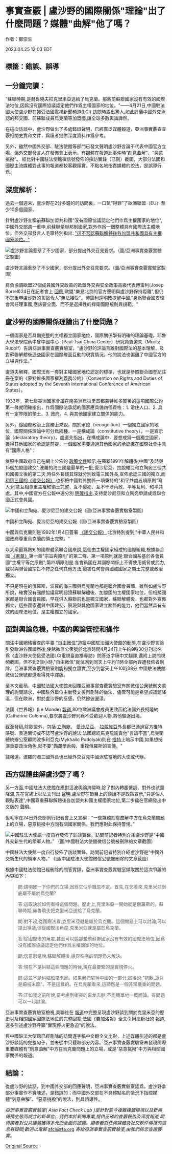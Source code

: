# 事實查覈 | 盧沙野的國際關係"理論"出了什麼問題？媒體"曲解"他了嗎？

作者：鄭崇生

2023.04.25 12:03 EDT

## 標籤：錯誤、誤導

## 一分鐘完讀：

"蘇聯時期,是赫魯曉夫把克里米亞送給了烏克蘭。那些前蘇聯國家沒有有效的國際法地位,因爲沒有國際協議認定他們作爲主權國家的地位。"——4月21日,中國駐法國大使盧沙野在接受法國電視新聞頻道(LCI) [訪問](https://youtu.be/8XYDYf1gmtA?t=882)時語出驚人,如此評價中國外交承認的邦交國、前蘇聯成員烏克蘭等加盟國,讓全球多數輿論譁然。

在這次訪談中，盧沙野做出了多處錯誤聲明，已經廣泛媒體報道，亞洲事實覈查查覈相關史實和文件，爲讀者提供深度資料作爲參考。

另外，雖然中國外交部、駐法使館等部門已發文聲明盧沙野言論不代表中國官方立場，但外交部發言人在發佈會上表示，有媒體在報道此事件時“刻意曲解”、“惡意挑撥”。 經比對中國駐法使館微信號發佈的採訪實錄（已刪）截圖，大部分法國和國際主流媒體對此事的報道都較客觀翔實。不點名地指責媒體的說法，是誤導行爲。

## 深度解析：

過去一個週末，盧沙野在2分多鐘的的訪問裏，一口氣“得罪”了歐洲聯盟（EU）至少10多個國家。

針對盧沙野宣稱前蘇聯加盟共和國"沒有國際協議認定他們作爲主權國家的地位",中國外交部週一重申,前蘇聯是聯邦制國家,對外作爲一個整體具有國際法主體地位。但外交部發言人毛寧特別指出: ["這不否認蘇聯解體後各加盟共和國具有主權國家地位。"](https://www.fmprc.gov.cn/wjdt_674879/fyrbt_674889/202304/t20230424_11064751.shtml)

![盧沙野言論惹怒了不少國家，部分提出外交召見要求。（圖/亞洲事實查覈實驗室製圖）](images/4R6HYOTUWKGVJDO4EURQXEETMI.png)

盧沙野言論惹怒了不少國家，部分提出外交召見要求。（圖/亞洲事實查覈實驗室製圖）

肩負協調歐盟27個成員國外交政策的歐盟外交與安全政策高級代表博雷利(Josep Borrell)24日在記者會上 [回應](https://www.eeas.europa.eu/eeas/foreign-affairs-council-press-remarks-high-representative-josep-borrell-after-meeting-4_en),歐盟"樂見北京的官方聲明與盧沙野保持距離",但仍不忘重申盧沙野的言論令人"無法接受"。博雷利還明確提醒中國,"身爲聯合國安理會常任理事國,應該要全面、而不是選擇性的捍衛國際規則與規範。"

## 盧沙野的國際關係理論出了什麼問題？

一個國家是否具備完整的主權獨立國家地位，國際關係學有明確的理論基礎。耶魯大學法學院蔡中曾中國中心（Paul Tsai China Center）研究員魯道夫（Moritz Rudolf）告訴亞洲事實查覈實驗室，“盧沙野的評論背離對國際法的基本理解，及對蘇聯解體後這些國家在國際層面互動的現實情況。他的說法也偏離了中國官方的立場與作法。”

盧道夫解釋，國際法有一套對主權國家地位認定的標準，也就是參照聯合國登記註冊在案的《蒙特維多國家權利義務公約》（Convention on Rights and Duties of States adopted by the Seventh International Conference of American States）。

1933年，第七屆美洲國家會議在南美洲烏拉圭首都蒙特維多簽署的這項國際公約第一條就明確指出，作爲國際法承認的國家應具備四個資格：1. 常住人口、2. 具有一定界限的領土、3. 政府、4. 與其他國家建立關係的能力。

另外，從國際政治上實務上來說，關於承認（recognition）一個獨立國家的地位，國際關係理論中可分爲兩種，一是構成論（constitutive theory），一是宣示論（declaratory theory）。盧道夫指出，在構成論中，要想成爲一個獨立國家，獲得其他國家的承認是前提，一個國家需要通過其他國家的承認纔在國際社會中具有“國際人格”；

依照中國政府自己在網上公佈的 [政策文件](http://hk.ocmfa.gov.cn/chn/jb/topic/zgwj/wjlshk/200011/t20001107_6779702.htm)顯示,在蘇聯1991年解體後,中國"及時與15個加盟國建交",波羅的海三國是最早的一批;愛沙尼亞、拉脫維亞和立陶宛三個共和國獨立後的第二天,時任外長錢其琛就分別致電三國外長,宣佈承認三國的獨立,而 [和這三國的《建交公報》](http://www.gov.cn/gongbao/shuju/1991/gwyb199134.pdf),也都把中國對外關係一項秉持的"和平共處五項原則"寫入:同意互相尊重主權和領土完整、互不侵犯、互不干涉內政、平等互利、和平共處。其中,中國官方在公報中還分別 [明確指出](http://www.gov.cn/gongbao/shuju/1991/gwyb199134.pdf),支持愛沙尼亞和立陶宛申請成爲聯合國正式會員國。

![中國和立陶宛、愛沙尼亞的建交公報（圖/亞洲事實查覈實驗室製圖）](images/NVVDN5PCHKSD7IDJGL775VN3DY.png)

中國和立陶宛、愛沙尼亞的建交公報（圖/亞洲事實查覈實驗室製圖）

中國與烏克蘭則是1992年1月4日簽署 [《建交公報》](https://www.fmprc.gov.cn/web/gjhdq_676201/gj_676203/oz_678770/1206_679786/1207_679798/200011/t20001107_9348937.shtml),北京特別提到,"中華人民共和國政府尊重烏克蘭的領土完整。"

以大衆最爲熟知的國際體系聯合國來說,這個由主權國家組成的國際組織,根據聯合國 [《憲章》](https://www.un.org/zh/about-us/un-charter/full-text)第一章"宗旨與原則"的第二條、第一項原則就是:聯合國系基於各會員國"主權平等之原則";第四項原則是:各會員國在其國際關係上不得使用威脅或武力,或以與聯合國宗旨不符之任何其他方法,侵害任何會員國或國家之領土完整或政治獨立。

不只是現在的俄羅斯，波羅的海三國與烏克蘭也都是聯合國會員國，雖然如盧沙野所說，確實沒有國際協議寫明認證蘇聯解體後、加盟國的主權國家地位，但相關國家都是聯合國會員國，早在併入蘇聯前也是獨立國家，蘇聯解體後，也都對外宣佈獨立，這些國家還與中國建交，展現與其他國家建立關係的能力，他們當然具有有效的國際法地位，是主權獨立的國家。

## 面對輿論危機，中國的輿論管控和操作

關注中國網絡審查的平臺 ["自由微信"](https://freewechat.com/a/MzIxNTIwNTA3OQ==/2247516867/1)追蹤中國駐法國大使館的動態,在盧沙野言論引發歐洲各國譁然後,使館微信公衆號於北京時間4月24日上午約9時30分刊出名爲《盧沙野⼤使接受法國LCI電視臺直播專訪》問答逐字稿中文翻譯,還附上訪問視頻截圖。但不到2個小時,"自由微信"就偵測到同天上午約11時全部內容遭發佈者刪除。亞洲事實查覈實驗室則能夠獨立證實,至少到當天上午10時38分,中國駐法使館微信公衆號都還看得見中譯版。

至本文截稿，中國駐法國大使館未回覆亞洲事實查覈實驗室有關微信公衆號刪文處理的詢問請求，中國駐外單位主動發文後再刪除的做法，儘管可能是希望該議題降溫，但在歐洲，對於盧沙野的反感，仍然餘波盪漾。

法國《世界報》(Le Monde) [報道](https://www.lemonde.fr/en/opinion/article/2023/04/23/ms-colonna-we-ask-you-to-declare-the-chinese-ambassador-to-france-lu-shaye-persona-non-grata_6023969_23.html),80位歐洲議會成員更致函給法國外長柯隆納(Catherine Colonna),要求將盧沙野列爲不受歡迎人物,將他驅逐出境。

截至發稿,除歐盟外、包括 [立陶宛](https://twitter.com/GLandsbergis/status/1649760482549440512?s=20)、 [愛沙尼亞](https://twitter.com/Tsahkna/status/1649835020427640833?s=20)、 [拉脫維亞](https://twitter.com/edgarsrinkevics/status/1649771216578723840?s=20)外長都已通過官方推特賬號、表達關切或不認可盧沙野的說法;法國總統馬克龍譴責他"言論不當",烏克蘭總統辦公室顧問波多利亞克(Mykhailo Podolyak)則在 [推特](https://twitter.com/Podolyak_M/status/1650072783936798721?s=20)上暗示中國,如果想扮演重要政治角色,就不要"鸚鵡學舌般、重複俄羅斯的宣傳。"

據報道，波羅的海三國外長也已經外交召見中國派駐當地的大使或代辦。

## 西方媒體曲解盧沙野了嗎？

另一方面,中國駐法大使館在應對這波輿論海嘯時,除了對內轉趨低調、對外也試圖降溫,先在官網上以法文刊出 [聲明](http://fr.china-embassy.gov.cn/fra/zfzj/202304/t20230424_11064824.htm),盧沙野在節目上的談話不是政策宣示,"只是個人觀點表達",中國尊重蘇聯解體後各加盟共和國主權國家地位,第二步纔在官網發出中文版的 [聲明](http://fr.china-embassy.gov.cn/chn/ttxw/202304/t20230425_11064967.htm)。

但毛寧在24日外交部例行記者會上又宣稱：“一些媒體刻意曲解中方在烏克蘭問題上的立場，惡意挑撥中方同有關國家關係，我們應對此保持警惕。”

![中國駐法大使館一度自行發佈了訪談實錄。訪問前記者特別介紹盧沙野是“中國外交新生代的領軍人物。” （圖/中國駐法大使館微信公號被刪除的文章截圖）](images/LTY4MIQIEERGT5PLPFUVAZO2F4.png)

中國駐法大使館一度自行發佈了訪談實錄。訪問前記者特別介紹盧沙野是“中國外交新生代的領軍人物。” （圖/中國駐法大使館微信公號被刪除的文章截圖）

根據中國駐法使館已經刪除的問答實錄，亞洲事實查覈實驗室擷取關於這次爭論的內容如下：

> 問:請明確⼀下你們的⽴場,因爲它似乎飄忽不定。⾸先,在您看來,克⾥⽶亞到底屬不屬於烏克蘭?
>
> 答:這取決於如何看待這個問題。歷史上,克⾥⽶亞⼀開始就是俄羅斯的。蘇聯時期,赫魯曉夫把克⾥⽶亞送給了烏克蘭。
>
> 問:對不起,從國際法看,克⾥⽶亞就是屬於烏克蘭。這個問題上可以討論,可以提出爭議,但從國際法⻆度,克⾥⽶亞就是屬於烏克蘭。
>
> 答:從國際法的⻆度,甚⾄可以說那些前蘇聯國家沒有有效的國際法地位,因爲沒有國際協議認定他們作爲主權國家的地位。
>
> 問:您意思是說,蘇聯解體後,邊界秩序的問題仍未解決。
>
> 答:現在不是糾結這些問題的時候,現在最要緊的是實現停⽕。
>
> 問:這並不是糾結細枝末節。如果我們拿掉中國的⼀部分,然後說:"抱歉,這只是細枝末節"。不是這樣的。在烏克蘭看來,這顯然是⼀個⾮常嚴重的問題。
>
> 答:正如我之前所說,要考慮到衝突的來⻰去脈,不能簡單地⼀概⽽論。有問題可以⼀起討論。

亞洲事實查覈實驗室檢視,美聯社在 [報道](https://apnews.com/article/baltics-china-ukraine-soviet-republics-sovereignty-b92942a31a940f9192fb1fd797c74652)中完整呈現盧沙野談到關於克里米亞的歷史以及相關國家國際法地位的完整回答,法國《費加洛報》全文引用法新社的 [報道](https://www.lefigaro.fr/international/guerre-en-ukraine-la-france-consternee-par-des-propos-de-l-ambassadeur-de-chine-sur-la-crimee-20230423),還多引述盧沙野呼籲"實現停火更急迫"的說法。

與中國駐法大使館已經刪除的訪問逐字稿中文翻全文比對，上述媒體引述的都是盧沙野談話的完整句子，並未從中只截取部分內容。亞洲事實查覈實驗室未發現國際重要媒體有“刻意曲解”中方在烏克蘭問題上的立場，或是“惡意挑撥”中方與相關國家關係的報道。

## 結論：

從盧沙野的談話，到中國外交部的回應聲明，亞洲事實查覈實驗室認爲，盧沙野拿部分事實作不實陳述，是錯誤的；而中國外交部在不具體點名的情況下指控媒體“刻意曲解”、“惡意挑撥”的說法，則具誤導性。

*亞洲事實查覈實驗室(* *Asia Fact Check Lab* *)是針對當今複雜媒體環境以及新興傳播生態而成立的新單位。我們本於新聞專業,提供正確的查覈報告及深度報道,期待讀者對公共議題獲得多元而全面的認識。讀者若對任何媒體及社交軟件傳播的信息有疑問,歡迎以電郵* [afcl@rfa.org](http://afcl@rfa.org) *寄給亞洲事實查覈實驗室,由我們爲您查證覈實。*



[Original Source](https://www.rfa.org/mandarin/shishi-hecha/hc-04252023115707.html)